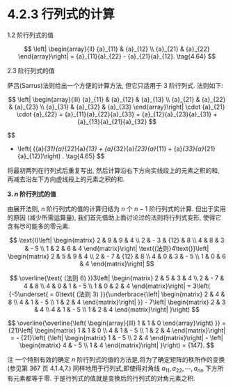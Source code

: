 # 4.2.3 行列式的计算

1.2 阶行列式的值

$$
\left| \begin{array}{ll} {a}_{11} & {a}_{12} \\  {a}_{21} & {a}_{22} \end{array}\right|  = {a}_{11}{a}_{22} - {a}_{21}{a}_{12}. \tag{4.64}
$$

2.3 阶行列式的值

萨吕(Sarrus)法则给出一个方便的计算方法, 但它只适用于 3 阶行列式. 法则如下:

$$
\left| \begin{array}{lll} {a}_{11} & {a}_{12} & {a}_{13} \\  {a}_{21} & {a}_{22} & {a}_{23} \\  {a}_{31} & {a}_{32} & {a}_{33} \end{array}\right|  \cdot  {a}_{21} \cdot  {a}_{22} = {a}_{11}{a}_{22}{a}_{33} + {a}_{12}{a}_{23}{a}_{31} + {a}_{13}{a}_{21}{a}_{32}
$$

$$
- \left( {{a}_{31}{a}_{22}{a}_{13} + {a}_{32}{a}_{23}{a}_{11} + {a}_{33}{a}_{21}{a}_{12}}\right) . \tag{4.65}
$$

将最初两列在行列式后重复写出, 然后计算沿右下方向实线段上的元素之积的和, 再减去沿左下方向虚线段上的元素之积的和.

**3. $n$ 阶行列式的值**

由展开法则, $n$ 阶行列式的值的计算归结为 $n$ 个 $n - 1$ 阶行列式的计算. 但出于实用的原因 (减少所需运算量), 我们首先借助上面讨论过的法则将行列式变形, 使得它含有尽可能多的零元素.

$$
\text{I}\left| \begin{matrix} 2 & 9 & 9 & 4 \\  2 &  - 3 & {12} & 8 \\  4 & 8 & 3 &  - 5 \\  1 & 2 & 6 & 4 \end{matrix}\right| \text{(法则}4\text{)}\left| \begin{matrix} 2 & 5 & 9 & 4 \\  2 &  - 7 & {12} & 8 \\  4 & 0 & 3 &  - 5 \\  1 & 0 & 6 & 4 \end{matrix}\right|
$$

$$
\overline{\text{ (法则 6) }}3\left| \begin{matrix} 2 & 5 & 3 & 4 \\  2 &  - 7 & 4 & 8 \\  4 & 0 & 1 &  - 5 \\  1 & 0 & 2 & 4 \end{matrix}\right|  = 3\left( {-5\underset{ = 0\text{ (法则 3) }}{\underbrace{\left| \begin{matrix} 2 & 4 & 8 \\  4 & 1 &  - 5 \\  1 & 2 & 4 \end{matrix}\right| }} - 7\left| \begin{matrix} 2 & 3 & 4 \\  4 & 1 &  - 5 \\  1 & 2 & 4 \end{matrix}\right| }\right)
$$

$$
\overline{\overline{\left( \begin{array}{lll} 1 & 1 & 0 \end{array}\right) }} = {21}\left| \begin{matrix} 1 & 1 & 0 \\  4 & 1 &  - 5 \\  1 & 2 & 4 \end{matrix}\right|  =  - {21}\left( {\left| \begin{matrix} 1 &  - 5 \\  2 & 4 \end{matrix}\right|  - \left| \begin{matrix} 4 &  - 5 \\  1 & 4 \end{matrix}\right| }\right)  = {147}.
$$

注 一个特别有效的确定 $n$ 阶行列式的值的方法是,将为了确定矩阵的秩所作的变换 (参见第 367 页 4.1.4,7.) 同样地用于行列式,即使得对角线 ${a}_{11},{a}_{22},\cdots ,{a}_{nn}$ 下方所有元素都等于零. 于是行列式的值就是变换后的行列式的对角元素之积.

